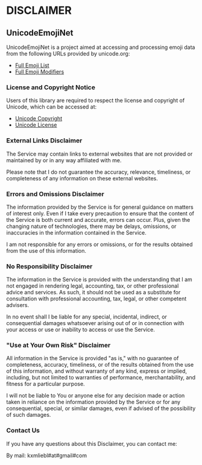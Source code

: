 # DISCLAIMER

## UnicodeEmojiNet

UnicodeEmojiNet is a project aimed at accessing and processing emoji data from the following URLs provided by
unicode.org:

- [Full Emoji List](https://unicode.org/emoji/charts/full-emoji-list.html)
- [Full Emoji Modifiers](https://unicode.org/emoji/charts/full-emoji-modifiers.html)

### License and Copyright Notice

Users of this library are required to respect the license and copyright of Unicode, which can be accessed at:

- [Unicode Copyright](https://www.unicode.org/copyright.html)
- [Unicode License](https://www.unicode.org/license.txt)

### External Links Disclaimer

The Service may contain links to external websites that are not provided or maintained by or in any way affiliated with
me.

Please note that I do not guarantee the accuracy, relevance, timeliness, or completeness of any information on these
external websites.

### Errors and Omissions Disclaimer

The information provided by the Service is for general guidance on matters of interest only. Even if I take every
precaution to ensure that the content of the Service is both current and accurate, errors can occur. Plus, given the
changing nature of technologies, there may be delays, omissions, or inaccuracies in the information contained in the
Service.

I am not responsible for any errors or omissions, or for the results obtained from the use of this information.

### No Responsibility Disclaimer

The information in the Service is provided with the understanding that I am not engaged in rendering legal, accounting,
tax, or other professional advice and services. As such, it should not be used as a substitute for consultation with
professional accounting, tax, legal, or other competent advisers.

In no event shall I be liable for any special, incidental, indirect, or consequential damages whatsoever arising out of
or in connection with your access or use or inability to access or use the Service.

### "Use at Your Own Risk" Disclaimer

All information in the Service is provided "as is," with no guarantee of completeness, accuracy, timeliness, or of the
results obtained from the use of this information, and without warranty of any kind, express or implied, including, but
not limited to warranties of performance, merchantability, and fitness for a particular purpose.

I will not be liable to You or anyone else for any decision made or action taken in reliance on the information provided
by the Service or for any consequential, special, or similar damages, even if advised of the possibility of such
damages.

### Contact Us

If you have any questions about this Disclaimer, you can contact me:

By mail: kxmliebl#at#gmail#com